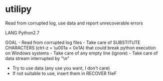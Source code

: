 # utilipy
Read from corrupted log, use data and report unrecoverable errors

LANG
	Python2.7

GOAL
	- Read from corrupted log files
    - Take care of SUBSTITUTE CHARACTERS (ctrl-z = \u001a = 0x1A)
     that could break python execution on Windows systems
    - Take care of any empty line (ignore)
    - Take care of data stream interrupted by "\n"
  - Try to use data (any use you want, I don't care)
  - If not suitable to use, insert them in RECOVER fileF
